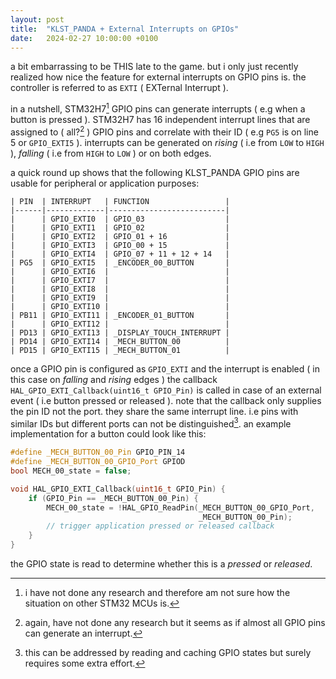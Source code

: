 ```yaml
---
layout: post
title:  "KLST_PANDA + External Interrupts on GPIOs"
date:   2024-02-27 10:00:00 +0100
---
```


a bit embarrassing to be THIS late to the game. but i only just recently realized how nice the feature for external interrupts on GPIO pins is. the controller is referred to as `EXTI` ( EXTernal Interrupt ).

in a nutshell, STM32H7[^1] GPIO pins can generate interrupts ( e.g when a button is pressed ). STM32H7 has 16 independent interrupt lines that are assigned to ( all?[^2] ) GPIO pins and correlate with their ID ( e.g `PG5` is on line 5 or `GPIO_EXTI5` ). interrupts can be generated on *rising* ( i.e from `LOW` to `HIGH` ), *falling* ( i.e from `HIGH` to `LOW` ) or on both edges.

a quick round up shows that the following KLST_PANDA GPIO pins are usable for peripheral or application purposes: 

```
| PIN  | INTERRUPT   | FUNCTION                 |
|------|-------------|--------------------------|
|      | GPIO_EXTI0  | GPIO_03                  |         
|      | GPIO_EXTI1  | GPIO_02                  |         
|      | GPIO_EXTI2  | GPIO_01 + 16             |         
|      | GPIO_EXTI3  | GPIO_00 + 15             |         
|      | GPIO_EXTI4  | GPIO_07 + 11 + 12 + 14   |         
| PG5  | GPIO_EXTI5  | _ENCODER_00_BUTTON       | 
|      | GPIO_EXTI6  |                          |         
|      | GPIO_EXTI7  |                          |         
|      | GPIO_EXTI8  |                          |         
|      | GPIO_EXTI9  |                          |         
|      | GPIO_EXTI10 |                          |         
| PB11 | GPIO_EXTI11 | _ENCODER_01_BUTTON       | 
|      | GPIO_EXTI12 |                          |         
| PD13 | GPIO_EXTI13 | _DISPLAY_TOUCH_INTERRUPT |
| PD14 | GPIO_EXTI14 | _MECH_BUTTON_00          |
| PD15 | GPIO_EXTI15 | _MECH_BUTTON_01          | 
```

once a GPIO pin is configured as `GPIO_EXTI` and the interrupt is enabled ( in this case on *falling* and *rising* edges ) the callback `HAL_GPIO_EXTI_Callback(uint16_t GPIO_Pin)` is called in case of an external event ( i.e button pressed or released ). note that the callback only supplies the pin ID not the port. they share the same interrupt line. i.e pins with similar IDs but different ports can not be distinguished[^3]. an example implementation for a button could look like this:

```cpp
#define _MECH_BUTTON_00_Pin GPIO_PIN_14
#define _MECH_BUTTON_00_GPIO_Port GPIOD
bool MECH_00_state = false;

void HAL_GPIO_EXTI_Callback(uint16_t GPIO_Pin) {
    if (GPIO_Pin == _MECH_BUTTON_00_Pin) {
        MECH_00_state = !HAL_GPIO_ReadPin(_MECH_BUTTON_00_GPIO_Port, 
                                          _MECH_BUTTON_00_Pin);
        // trigger application pressed or released callback
    }
}
```

the GPIO state is read to determine whether this is a *pressed* or *released*.

[^1]: i have not done any research and therefore am not sure how the situation on other STM32 MCUs is.
[^2]: again, have not done any research but it seems as if almost all GPIO pins can generate an interrupt.
[^3]: this can be addressed by reading and caching GPIO states but surely requires some extra effort.